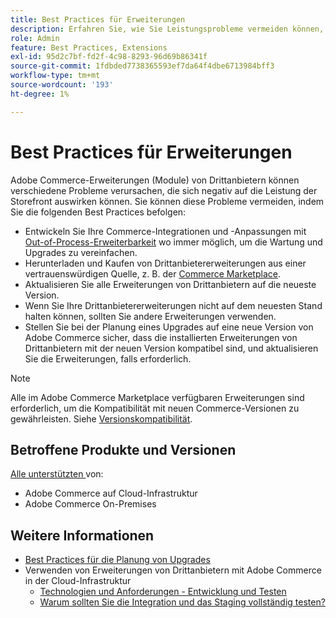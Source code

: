 ```yaml
---
title: Best Practices für Erweiterungen
description: Erfahren Sie, wie Sie Leistungsprobleme vermeiden können, die durch Adobe Commerce-Erweiterungen von Drittanbietern verursacht werden.
role: Admin
feature: Best Practices, Extensions
exl-id: 95d2c7bf-fd2f-4c98-8293-96d69b86341f
source-git-commit: 1fdbded7738365593ef7da64f4dbe6713984bff3
workflow-type: tm+mt
source-wordcount: '193'
ht-degree: 1%

---
```


# Best Practices für Erweiterungen

Adobe Commerce-Erweiterungen (Module) von Drittanbietern können verschiedene Probleme verursachen, die sich negativ auf die Leistung der Storefront auswirken können. Sie können diese Probleme vermeiden, indem Sie die folgenden Best Practices befolgen:

- Entwickeln Sie Ihre Commerce-Integrationen und -Anpassungen mit [Out-of-Process-Erweiterbarkeit](https://developer.adobe.com/commerce/extensibility/) wo immer möglich, um die Wartung und Upgrades zu vereinfachen.
- Herunterladen und Kaufen von Drittanbietererweiterungen aus einer vertrauenswürdigen Quelle, z. B. der [Commerce Marketplace](https://marketplace.magento.com/extensions.html).
- Aktualisieren Sie alle Erweiterungen von Drittanbietern auf die neueste Version.
- Wenn Sie Ihre Drittanbietererweiterungen nicht auf dem neuesten Stand halten können, sollten Sie andere Erweiterungen verwenden.
- Stellen Sie bei der Planung eines Upgrades auf eine neue Version von Adobe Commerce sicher, dass die installierten Erweiterungen von Drittanbietern mit der neuen Version kompatibel sind, und aktualisieren Sie die Erweiterungen, falls erforderlich.

>[!NOTE]
>
> Alle im Adobe Commerce Marketplace verfügbaren Erweiterungen sind erforderlich, um die Kompatibilität mit neuen Commerce-Versionen zu gewährleisten. Siehe [Versionskompatibilität](https://developer.adobe.com/commerce/marketplace/guides/sellers/compatibility/releases/).

## Betroffene Produkte und Versionen

[Alle unterstützten &#x200B;](../../../release/versions.md) von:

- Adobe Commerce auf Cloud-Infrastruktur
- Adobe Commerce On-Premises

## Weitere Informationen

- [Best Practices für die Planung von Upgrades](../../../upgrade/prepare/best-practices.md)
- Verwenden von Erweiterungen von Drittanbietern mit Adobe Commerce in der Cloud-Infrastruktur
   - [Technologien und Anforderungen - Entwicklung und Testen](https://experienceleague.adobe.com/de/docs/commerce-cloud-service/user-guide/develop/overview#cloud-req-devtest)
   - [Warum sollten Sie die Integration und das Staging vollständig testen?](https://experienceleague.adobe.com/de/docs/commerce-cloud-service/user-guide/launch/overview#why-test-fully-in-integration-staging-and-production)
